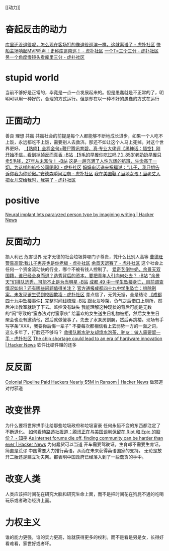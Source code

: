 [[动力]]
# 奋起反击的动力
[库里还没退役呢，怎么现在客场打的像退役巡演一样，这就离谱了 - 虎扑社区](https://bbs.hupu.com/46398918.html)
[快船主场响起MVP呼声！史称库哥南巡！ - 虎扑社区](https://bbs.hupu.com/46398989.html)
[一个T=三个三分 - 虎扑社区](https://bbs.hupu.com/46398594.html)
[另一个角度慢镜头看库里三分 - 虎扑社区](https://bbs.hupu.com/46410226.html)

# stupid world
当前不够好是正常的，毕竟是一点一点发展起来的。但是愚蠢就是不正常的了，明明可以用一种好的，合理的方式运行。但是却在以一种不好的愚蠢的方式在运行

# 正面动力
善良 理想 共赢
共赢社会的前提是每个人都能够不断地成长进步，如果一个人吃不上饭，永远都吃不上饭，需要别人去救济。那还不如让这个人马上死掉。对这个世界更好。
[【熟肉】全程金句+鞭尸腾讯育碧，真·专业大佬评【黑神话：悟空】刚开始不信，看到掉帧反而真香 -B站](https://www.bilibili.com/video/BV1hf4y1Q7SB/)
[【5毛的早餐你吃过吗？】85岁老奶奶早餐只卖5毛钱，27年从未涨价！ -B站](https://www.bilibili.com/video/BV1af4y1a7n1)
[这是一趟充满了人性光辉的航班，生命高于一切，为这样的航空公司喝彩! - 虎扑社区](https://bbs.hupu.com/42854816.html)
[妈妈电话送来祝福说：“儿子，我只想告诉你我为你骄傲。”安德森瞬间泪崩 - 虎扑社区](https://bbs.hupu.com/42880600.html)
[我在美国娶了当地女孩！当老丈人把女儿交给我时，我哭了 - 虎扑社区](https://bbs.hupu.com/42897468.html)

# positive
[Neural implant lets paralyzed person type by imagining writing | Hacker News](https://news.ycombinator.com/item?id=27134049)

# 反面动力
损人利己 危害世界
无才无德的社会垃圾算哪门子尊贵，凭什么比别人高等
[曹德旺警告高管:我儿子再差也是你老板 - 虎扑社区](https://bbs.hupu.com/43285518.html)
[余景天退赛了 - 虎扑社区](https://bbs.hupu.com/42695001.html)
	这个社会上任何一个资金流动快的行业，哪个不被有钱人控制了。
[爱奇艺倒牛奶，余景天双国籍，谁已经全身而退？选秀背后的资本，要把青年人引向何处去？ -B站](https://www.bilibili.com/video/BV1m64y117s6)
[“余景天”们排队选秀，可能不止是为当明星 -B站](https://www.bilibili.com/video/BV1R5411g72A)
[成都 49 中一学生坠楼身亡，目前调查情况如何？还有哪些问题值得关注？](https://www.zhihu.com/question/458690995)
	[官方通报成都四十九中学生坠亡：排除刑案，未发现该生受到校园欺凌 - 虎扑社区](https://bbs.hupu.com/42817068.html)
		差点信了，无凭无据，全是结论
	[【成都四十九中坠楼事件】完整时间线梳理 -B站](https://www.bilibili.com/video/BV1iA411G7x4)
	跟女友吵架，负气之后借口上厕所，然后冲出教室就跳了下去。监控没有缺失
	我能理解这种现状的背后可能是无数的“闹”导致的“蛮办法对付蛮家伙”
	给喜欢的女生送生日礼物被拒，然后女生生日聚会也没有邀请他，然后就做傻事了。先去了水泵房割腕，然后再跳楼。现场有手写字条“XXX，我要你后悔一辈子”
	不要每次都相信看上去弱势一方的一面之词，这么多年了，打脸还不够吗？
[救援队断水驴友却烧水泡茶，驴友：做人需要留一手 - 虎扑社区](https://bbs.hupu.com/42877484.html)
[The chip shortage could lead to an era of hardware innovation | Hacker News](https://news.ycombinator.com/item?id=27171214)
	软件比硬件赚的还多
# 反反面
[Colonial Pipeline Paid Hackers Nearly $5M in Ransom | Hacker News](https://news.ycombinator.com/item?id=27142407)
	做邪道对付邪道

# 改变世界
为什么要将世界拱手让给那些垃圾政府和垃圾富豪
任何永恒不变的东西都注定了不断退化。
[如何看待路透社报道：腾讯正在与美国谈判保留在 Riot 和 Epic 的股份？ - 知乎](https://www.zhihu.com/question/458041957)
[As internet forums die off, finding community can be harder than ever | Hacker News](https://news.ycombinator.com/item?id=25147844)
	为何蠢货可以当道
开车需要驾驶证。生育却不需要生育证。简直是荒谬
中国需要大力推行英语，从而在未来获得英语国家的支持。
无论是放开二胎还是建立功夫网。都表明中国政府已经落入到了一些蠢货的手中。

# 改变人类
人类应该把时间花在研究大脑和研究生命上面，而不是把时间花在狗屁不通的吃喝玩乐或者政治经济上面。

# 力权主义
谁的能力更强，谁的实力更高，谁就获得更多的权利。而不是看是男是女，长得好看难看，家世好或者坏。